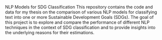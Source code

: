 NLP Models for SDG Classification
This repository contains the code and data for my thesis on the comparison of various NLP models for classifying text into one or more Sustainable Development Goals (SDGs). The goal of this project is to explore and compare the performance of different NLP techniques in the context of SDG classification and to provide insights into the underlying reasons for their estimations.
